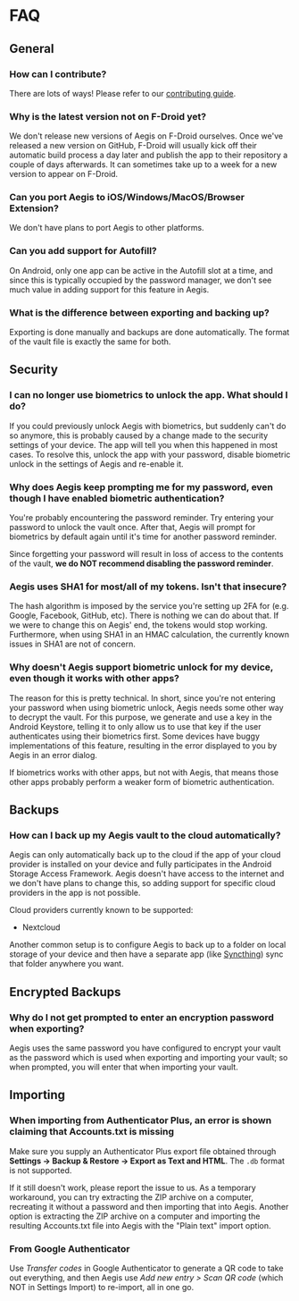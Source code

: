 # FAQ

## General

### How can I contribute?

There are lots of ways! Please refer to our [contributing
guide](https://github.com/beemdevelopment/Aegis/blob/master/CONTRIBUTING.md).

### Why is the latest version not on F-Droid yet?

We don't release new versions of Aegis on F-Droid ourselves. Once we've released
a new version on GitHub, F-Droid will usually kick off their automatic build
process a day later and publish the app to their repository a couple of days
afterwards. It can sometimes take up to a week for a new version to appear on
F-Droid.

### Can you port Aegis to iOS/Windows/MacOS/Browser Extension?

We don't have plans to port Aegis to other platforms.

### Can you add support for Autofill?

On Android, only one app can be active in the Autofill slot at a time, and since
this is typically occupied by the password manager, we don't see much value in
adding support for this feature in Aegis.

### What is the difference between exporting and backing up?

Exporting is done manually and backups are done automatically. The format of the
vault file is exactly the same for both.

## Security

### I can no longer use biometrics to unlock the app. What should I do?

If you could previously unlock Aegis with biometrics, but suddenly can't do so
anymore, this is probably caused by a change made to the security settings of
your device. The app will tell you when this happened in most cases. To resolve
this, unlock the app with your password, disable biometric unlock in the
settings of Aegis and re-enable it.

### Why does Aegis keep prompting me for my password, even though I have enabled biometric authentication?

You're probably encountering the password reminder. Try entering your password
to unlock the vault once. After that, Aegis will prompt for biometrics by
default again until it's time for another password reminder.

Since forgetting your password will result in loss of access to the contents of
the vault, __we do NOT recommend disabling the password reminder__.

### Aegis uses SHA1 for most/all of my tokens. Isn't that insecure?

The hash algorithm is imposed by the service you're setting up 2FA for (e.g.
Google, Facebook, GitHub, etc). There is nothing we can do about that. If we
were to change this on Aegis' end, the tokens would stop working. Furthermore,
when using SHA1 in an HMAC calculation, the currently known issues in SHA1 are
not of concern.

### Why doesn't Aegis support biometric unlock for my device, even though it works with other apps?

The reason for this is pretty technical. In short, since you're not entering
your password when using biometric unlock, Aegis needs some other way to decrypt
the vault. For this purpose, we generate and use a key in the Android Keystore,
telling it to only allow us to use that key if the user authenticates using
their biometrics first. Some devices have buggy implementations of this feature,
resulting in the error displayed to you by Aegis in an error dialog.

If biometrics works with other apps, but not with Aegis, that means those other
apps probably perform a weaker form of biometric authentication.

## Backups

### How can I back up my Aegis vault to the cloud automatically?

Aegis can only automatically back up to the cloud if the app of your cloud
provider is installed on your device and fully participates in the Android
Storage Access Framework. Aegis doesn't have access to the internet and we don't
have plans to change this, so adding support for specific cloud providers in the
app is not possible.

Cloud providers currently known to be supported:
- Nextcloud

Another common setup is to configure Aegis to back up to a folder on local
storage of your device and then have a separate app (like
[Syncthing](https://syncthing.net/)) sync that folder anywhere you want.

## Encrypted Backups

### Why do I not get prompted to enter an encryption password when exporting?

Aegis uses the same password you have configured to encrypt your vault as the
password which is used when exporting and importing your vault; so when prompted, 
you will enter that when importing your vault.

## Importing

### When importing from Authenticator Plus, an error is shown claiming that Accounts.txt is missing

Make sure you supply an Authenticator Plus export file obtained through
__Settings -> Backup & Restore -> Export as Text and HTML__. The ``.db`` format
is not supported.

If it still doesn't work, please report the issue to us. As a temporary
workaround, you can try extracting the ZIP archive on a computer, recreating it
without a password and then importing that into Aegis. Another option is
extracting the ZIP archive on a computer and importing the resulting
Accounts.txt file into Aegis with the "Plain text" import option.

### From Google Authenticator

Use _Transfer codes_ in Google Authenticator to generate a QR code to take out everything,
and then Aegis use _Add new entry > Scan QR code_ (which NOT in Settings Import) to re-import, all in one go.
